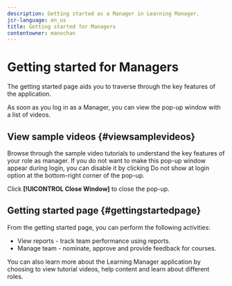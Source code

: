 ```yaml
---
description: Getting started as a Manager in Learning Manager.
jcr-language: en_us
title: Getting started for Managers
contentowner: manochan
---
```



# Getting started for Managers

The getting started page aids you to traverse through the key features of the application.

As soon as you log in as a Manager, you can view the pop-up window with a list of videos.

## View sample videos {#viewsamplevideos}

Browse through the sample video tutorials to understand the key features of your role as manager. If you do not want to make this pop-up window appear during login, you can disable it by clicking Do not show at login option at the bottom-right corner of the pop-up.

Click **[!UICONTROL Close Window]** to close the pop-up.

<!--![](assets/welcome-videos.png) -->

## Getting started page {#gettingstartedpage}

From the getting started page, you can perform the following activities:

* View reports - track team performance using reports.
* Manage team - nominate, approve and provide feedback for courses.

You can also learn more about the Learning Manager application by choosing to view tutorial videos, help content and learn about different roles.

<!--![](assets/manager-experienceprime.png)-->

